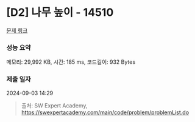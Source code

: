 # [D2] 나무 높이 - 14510 

[문제 링크](https://swexpertacademy.com/main/code/problem/problemDetail.do?contestProbId=AYFofW8qpXYDFAR4) 

### 성능 요약

메모리: 29,992 KB, 시간: 185 ms, 코드길이: 932 Bytes

### 제출 일자

2024-09-03 14:29



> 출처: SW Expert Academy, https://swexpertacademy.com/main/code/problem/problemList.do